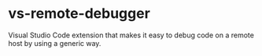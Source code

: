 # vs-remote-debugger

Visual Studio Code extension that makes it easy to debug code on a remote host by using a generic way.
